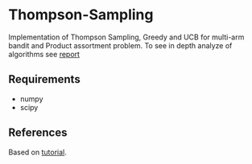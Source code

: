 # Thompson-Sampling
Implementation of Thompson Sampling, Greedy and UCB for multi-arm bandit and Product assortment problem. To see in depth analyze of algorithms see [report](./report.pdf)

## Requirements
- numpy
- scipy

## References
Based on [tutorial](https://web.stanford.edu/~bvr/pubs/TS_Tutorial.pdf).